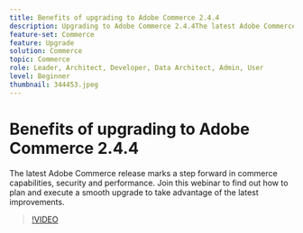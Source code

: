 ```yaml
---
title: Benefits of upgrading to Adobe Commerce 2.4.4
description: Upgrading to Adobe Commerce 2.4.4The latest Adobe Commerce release marks a step forward in commerce capabilities, security and performance. Join this webinar to find out how to plan and execute a smooth upgrade to take advantage of the latest improvements.
feature-set: Commerce
feature: Upgrade
solution: Commerce
topic: Commerce
role: Leader, Architect, Developer, Data Architect, Admin, User
level: Beginner
thumbnail: 344453.jpeg
---
```


# Benefits of upgrading to Adobe Commerce 2.4.4


The latest Adobe Commerce release marks a step forward in commerce capabilities, security and performance. Join this webinar to find out how to plan and execute a smooth upgrade to take advantage of the latest improvements.

>[!VIDEO](https://video.tv.adobe.com/v/344453/?quality=12&learn=on)
